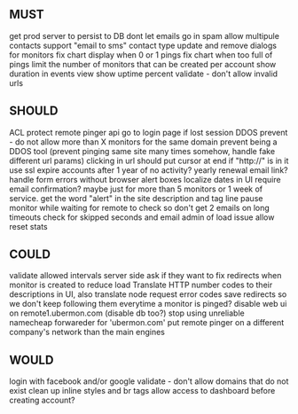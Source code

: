 MUST
----------
get prod server to persist to DB
dont let emails go in spam
allow multipule contacts
support "email to sms" contact type
update and remove dialogs for monitors
fix chart display when 0 or 1 pings
fix chart when too full of pings
limit the number of monitors that can be created per account
show duration in events view
show uptime percent
validate - don't allow invalid urls

SHOULD
----------
ACL protect remote pinger api
go to login page if lost session
DDOS prevent - do not allow more than X monitors for the same domain
prevent being a DDOS tool (prevent pinging same site many times somehow, handle fake different url params)
clicking in url should put cursor at end if "http://" is in it
use ssl
expire accounts after 1 year of no activity? yearly renewal email link?
handle form errors without browser alert boxes
localize dates in UI
require email confirmation? maybe just for more than 5 monitors or 1 week of service.
get the word "alert" in the site description and tag line
pause monitor while waiting for remote to check so don't get 2 emails on long timeouts
check for skipped seconds and email admin of load issue
allow reset stats

COULD
----------
validate allowed intervals server side
ask if they want to fix redirects when monitor is created to reduce load
Translate HTTP number codes to their descriptions in UI, also translate node request error codes
save redirects so we don't keep following them everytime a monitor is pinged?
disable web ui on remote1.ubermon.com (disable db too?)
stop using unreliable namecheap forwareder for 'ubermon.com'
put remote pinger on a different company's network than the main engines

WOULD
----------
login with facebook and/or google
validate - don't allow domains that do not exist
clean up inline styles and br tags
allow access to dashboard before creating account?
